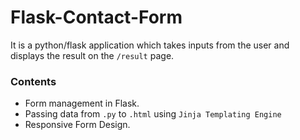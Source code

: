 # Flask-Contact-Form
It is a python/flask application which takes inputs from the user and displays the result on the `/result` page.

### Contents
- Form management in Flask.
- Passing data from `.py` to `.html` using `Jinja Templating Engine`
- Responsive Form Design.
